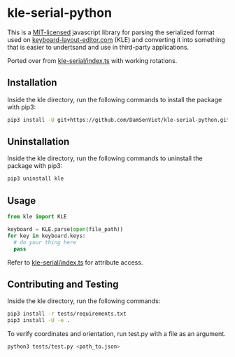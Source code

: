 # kle-serial-python

This is a [MIT-licensed](LICENSE) javascript library for parsing the serialized format used on [keyboard-layout-editor.com](keyboard-layout-editor.com) (KLE) and converting it into something that is easier to undertsand and use in third-party applications.

Ported over from [kle-serial/index.ts](https://github.com/ijprest/kle-serial/blob/master/index.ts) with working rotations.

## Installation

Inside the kle directory, run the following commands to install the package with pip3:
```sh
pip3 install -U git+https://github.com/DamSenViet/kle-serial-python.git
```

## Uninstallation

Inside the kle directory, run the following commands to uninstall the package with pip3:
```sh
pip3 uninstall kle
```

## Usage

```python
from kle import KLE

keyboard = KLE.parse(open(file_path))
for key in keyboard.keys:
  # do your thing here
  pass
```

Refer to [kle-serial/index.ts](https://github.com/ijprest/kle-serial/blob/master/index.ts) for attribute access.

## Contributing and Testing

Inside the kle directory, run the following commands:
```sh
pip3 install -r tests/requirements.txt
pip3 install -U -e .
```

To verify coordinates and orientation, run test.py with a file as an argument.
```sh
python3 tests/test.py <path_to.json>
```